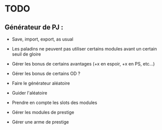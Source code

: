 # TODO

## Générateur de PJ :

- Save, import, export, as usual

- Les paladins ne peuvent pas utiliser certains modules avant un certain seuil de gloire
- Gérer les bonus de certains avantages (+x en espoir, +x en PS, etc...)
- Gérer les bonus de certains OD ?

- Faire le générateur aléatoire
- Guider l'aléatoire
- Prendre en compte les slots des modules
- Gérer les modules de prestige
- Gérer une arme de prestige
